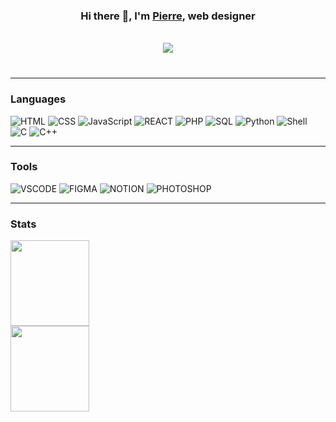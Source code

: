 ### <p align="center">Hi there 👋, I'm <a href="https://pierre-thiebaud.fr">Pierre</a>, web designer<p/> 

<br/>
<div align="center">
  <img src="https://profile-counter.glitch.me/WTHIJ/count.svg?"  />
</div>
<br/>



###
<hr/>
 
### **Languages**
![HTML](https://img.shields.io/badge/HTML5-000?style=000&logo=html5&logoColor=white)
![CSS](https://img.shields.io/badge/CSS3-000?style=000&logo=css3&logoColor=white)
![JavaScript](https://img.shields.io/badge/-JavaScript-000?&logo=JavaScript&logoColor=white)
![REACT](https://img.shields.io/badge/React-000?style=000&logo=react&logoColor=FFF)
![PHP](https://img.shields.io/badge/PHP-000?style=000&logo=php&logoColor=white)
![SQL](https://img.shields.io/badge/-SQL-000?&logo=MySQL&logoColor=white)
![Python](https://img.shields.io/badge/-Python-000?&logo=Python&logoColor=white)
![Shell](https://img.shields.io/badge/shell_script-%23121011.svg?style=for-the-badge&logo=gnu-bash&logoColor=white)
![C](https://img.shields.io/badge/-C-000?&logo=C&logoColor=white)
![C++](https://img.shields.io/badge/-C++-000?&logo=c%2b%2b&logoColor=FFF)
 
<hr/>
 
### **Tools**
![VSCODE](https://img.shields.io/badge/Visual_Studio-000?style=000&logo=visual%20studio&logoColor=white)
![FIGMA](https://img.shields.io/badge/Figma-000?style=000&logo=figma&logoColor=white)
![NOTION](https://img.shields.io/badge/Notion-000?style=000&logo=notion&logoColor=white)
![PHOTOSHOP](https://img.shields.io/badge/Adobe%20Photoshop-000?style=000&logo=Adobe%20Photoshop&logoColor=white)

<hr/> 
 

### **Stats**
  <img width="50%" height="137px" src="https://github-readme-stats.vercel.app/api?username=WTHIJ&hide_title=true&hide_border=true&show_icons=true&include_all_commits=true&count_private=true&theme=great-gatsby"/>      <img width="50%" height="137px" src="https://github-readme-stats.vercel.app/api/top-langs/?username=WTHIJ&hide_border=true&hide_title=true&layout=compact&&include_all_commits=true&count_private=true&langs_count=6&theme=great-gatsby"/>
